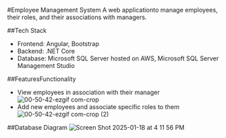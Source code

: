#Employee Management System
A web applicationto manage employees, their roles, and their associations with managers.

##Tech Stack
- Frontend: Angular, Bootstrap
- Backend: .NET Core
- Database: Microsoft SQL Server hosted on AWS, Microsoft SQL Server Management Studio

##FeaturesFunctionality
- View employees in association with their manager
![00-50-42-ezgif com-crop](https://github.com/user-attachments/assets/1b1dfa0b-934e-428b-b5b2-05b8dd2131a7)
- Add new employees and associate specific roles to them
![00-50-42-ezgif com-crop (2)](https://github.com/user-attachments/assets/d11e4752-4f20-4e04-9dd6-3009b8e9b498)

##Database Diagram
![Screen Shot 2025-01-18 at 4 11 56 PM](https://github.com/user-attachments/assets/90b1196b-ffd4-486b-bee9-81ff0fc7b327)



